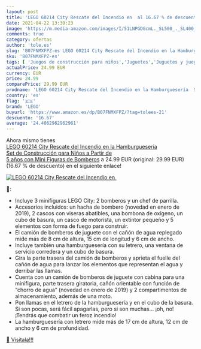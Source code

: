 ```yaml
---
layout: post
title: 'LEGO 60214 City Rescate del Incendio en  al 16.67 % de descuento'
date: 2021-04-22 13:30:23
image: 'https://m.media-amazon.com/images/I/51LNPGDGcmL._SL500_._SL400_.jpg'
comments: true
category: ofertas
author: 'tole.es'
slug: 'B07FNMXFPZ-es LEGO 60214 City Rescate del Incendio en la Hamburguesería...'
sku: 'B07FNMXFPZ-es'
tags: [ 'Juegos de construcción para niños','Juguetes','Juguetes y juegos','lego', ]
actualPrice: 24.99 EUR
currency: EUR
price: 24.99
comparePrice: 29.99 EUR
prodname: 'LEGO 60214 City Rescate del Incendio en la Hamburguesería  Set de Construcción para Niños a Partir de 5 años con Mini Figuras de Bomberos'
country: 'es'
flag: '🇪🇸'
brand: 'LEGO'
buyurl: 'https://www.amazon.es/dp/B07FNMXFPZ/?tag=tolees-21'
descuento: '16.67'
average: '24.4062962962961'
---
```


Ahora mismo tienes [LEGO 60214 City Rescate del Incendio en la Hamburguesería  Set de Construcción para Niños a Partir de 5 años con Mini Figuras de Bomberos](https://www.amazon.es/dp/B07FNMXFPZ/?tag=tolees-21) a 24.99 EUR (original: 29.99 EUR) (16.67 %  de descuento) en el siguiente enlace!

[![LEGO 60214 City Rescate del Incendio en ](https://m.media-amazon.com/images/I/51LNPGDGcmL._SL500_._SL400_.jpg)](https://www.amazon.es/dp/B07FNMXFPZ/?tag=tolees-21)

🔎:

- Incluye 3 minifiguras LEGO City: 2 bomberos y un chef de parrilla.
- Accesorios incluidos: un hacha de bombero (novedad en enero de 2019), 2 cascos con viseras abatibles, una bombona de oxígeno, un cubo de basura, un casco de motorista, un extintor pequeño y 5 elementos con forma de fuego para construir.
- El camión de bomberos de juguete con el cañón de agua replegado mide más de 8 cm de altura, 15 cm de longitud y 6 cm de ancho.
- Incluye también una hamburguesería con su letrero, una ventana de servicio corredera y un cubo de basura.
- Gira la parte trasera del camión de bomberos y aprieta el fuelle del cañón de agua para lanzar los elementos que representan el agua y derribar las llamas.
- Cuenta con un camión de bomberos de juguete con cabina para una minifigura, parte trasera giratoria, cañón orientable con función de “chorro de agua” (novedad en enero de 2019) y 2 compartimentos de almacenamiento, además de una moto.
- Pon llamas en el letrero de la hamburguesería y en el cubo de la basura. Si son pocas, será fácil apagarlas, pero si son muchas… ¡oh, no! ¡Tendrás que combatir un feroz incendio!
- La hamburguesería con letrero mide más de 17 cm de altura, 12 cm de ancho y 6 cm de profundidad.

[🛒 Visítala!!!](https://www.amazon.es/dp/B07FNMXFPZ/?tag=tolees-21)
